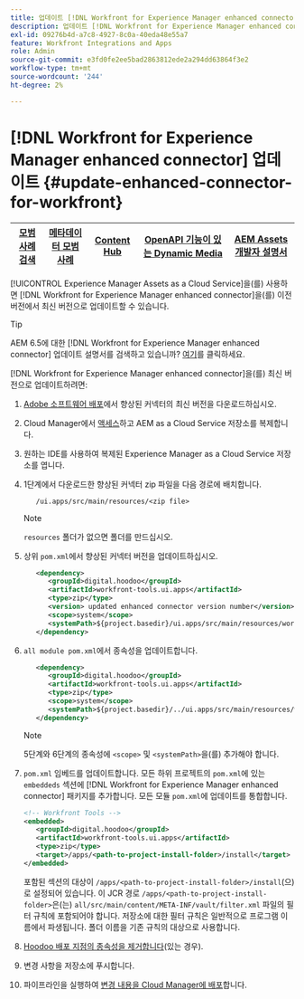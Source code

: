 ```yaml
---
title: 업데이트 [!DNL Workfront for Experience Manager enhanced connector]
description: 업데이트 [!DNL Workfront for Experience Manager enhanced connector]
exl-id: 09276b4d-a7c8-4927-8c0a-40eda48e55a7
feature: Workfront Integrations and Apps
role: Admin
source-git-commit: e3fd0fe2ee5bad2863812ede2a294dd63864f3e2
workflow-type: tm+mt
source-wordcount: '244'
ht-degree: 2%

---
```


# [!DNL Workfront for Experience Manager enhanced connector] 업데이트 {#update-enhanced-connector-for-workfront}

| [모범 사례 검색](/help/assets/search-best-practices.md) | [메타데이터 모범 사례](/help/assets/metadata-best-practices.md) | [Content Hub](/help/assets/product-overview.md) | [OpenAPI 기능이 있는 Dynamic Media](/help/assets/dynamic-media-open-apis-overview.md) | [AEM Assets 개발자 설명서](https://developer.adobe.com/experience-cloud/experience-manager-apis/) |
| ------------- | --------------------------- |---------|----|-----|

[!UICONTROL Experience Manager Assets as a Cloud Service]을(를) 사용하면 [!DNL Workfront for Experience Manager enhanced connector]을(를) 이전 버전에서 최신 버전으로 업데이트할 수 있습니다.

>[!TIP]
>
>AEM 6.5에 대한 [!DNL Workfront for Experience Manager enhanced connector] 업데이트 설명서를 검색하고 있습니까? [여기](https://experienceleague.adobe.com/docs/experience-manager-65/assets/integrations/workfront-connector-install.html?lang=en##update-enhanced-connector-for-workfront)를 클릭하세요.


[!DNL Workfront for Experience Manager enhanced connector]을(를) 최신 버전으로 업데이트하려면:

1. [Adobe 소프트웨어 배포](https://experience.adobe.com/#/downloads/content/software-distribution/en/aemcloud.html?package=/content/software-distribution/en/details.html/content/dam/aemcloud/public/workfront-tools.ui.apps.zip)에서 향상된 커넥터의 최신 버전을 다운로드하십시오.

1. Cloud Manager에서 [액세스](https://experienceleague.adobe.com/docs/experience-manager-cloud-service/content/implementing/using-cloud-manager/managing-code/accessing-repos.html?lang=en)하고 AEM as a Cloud Service 저장소를 복제합니다.

1. 원하는 IDE를 사용하여 복제된 Experience Manager as a Cloud Service 저장소를 엽니다.

1. 1단계에서 다운로드한 향상된 커넥터 zip 파일을 다음 경로에 배치합니다.

   ```TXT
      /ui.apps/src/main/resources/<zip file>
   ```

   >[!NOTE]
   >
   >`resources` 폴더가 없으면 폴더를 만드십시오.

1. 상위 `pom.xml`에서 향상된 커넥터 버전을 업데이트하십시오.

   ```XML
      <dependency>
         <groupId>digital.hoodoo</groupId>
         <artifactId>workfront-tools.ui.apps</artifactId>
         <type>zip</type>
         <version> updated enhanced connector version number</version>
         <scope>system</scope>
         <systemPath>${project.basedir}/ui.apps/src/main/resources/workfront-tools.ui.apps.zip</systemPath>
      </dependency>
   ```

1. `all module pom.xml`에서 종속성을 업데이트합니다.

   ```XML
      <dependency>
         <groupId>digital.hoodoo</groupId>
         <artifactId>workfront-tools.ui.apps</artifactId>
         <type>zip</type>
         <scope>system</scope>
         <systemPath>${project.basedir}/../ui.apps/src/main/resources/workfront-tools.ui.apps.zip</systemPath>
      </dependency>
   ```

   >[!NOTE]
   >
   >5단계와 6단계의 종속성에 `<scope>` 및 `<systemPath>`을(를) 추가해야 합니다.

1. `pom.xml` 임베드를 업데이트합니다. 모든 하위 프로젝트의 `pom.xml`에 있는 `embeddeds` 섹션에 [!DNL Workfront for Experience Manager enhanced connector] 패키지를 추가합니다. 모든 모듈 `pom.xml`에 업데이트를 통합합니다.

   ```XML
   <!-- Workfront Tools -->
   <embedded>
      <groupId>digital.hoodoo</groupId>
      <artifactId>workfront-tools.ui.apps</artifactId>
      <type>zip</type>
      <target>/apps/<path-to-project-install-folder>/install</target>
   </embedded>
   ```

   포함된 섹션의 대상이 `/apps/<path-to-project-install-folder>/install`(으)로 설정되어 있습니다. 이 JCR 경로 `/apps/<path-to-project-install-folder>`은(는) `all/src/main/content/META-INF/vault/filter.xml` 파일의 필터 규칙에 포함되어야 합니다. 저장소에 대한 필터 규칙은 일반적으로 프로그램 이름에서 파생됩니다. 폴더 이름을 기존 규칙의 대상으로 사용합니다.

1. [Hoodoo 배포 지점의 종속성을 제거합니다](remove-external-dependencies.md)(있는 경우).

1. 변경 사항을 저장소에 푸시합니다.

1. 파이프라인을 실행하여 [변경 내용을 Cloud Manager에 배포](https://experienceleague.adobe.com/docs/experience-manager-cloud-service/content/implementing/using-cloud-manager/deploy-code.html)합니다.
